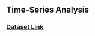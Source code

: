 ## Time-Series Analysis

### [Dataset Link](https://www.kaggle.com/datasets/robikscube/hourly-energy-consumption)